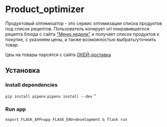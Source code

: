 # Product_optimizer
Продуктовый оптимизатор - это сервис оптимизации списка продуктов под список рецептов.
Пользователь копирует url понравившегося рецепта блюда с сайта ["Меню недели"](https://menunedeli.ru/) и получает список продуктов к покупке, с указнием цены, а также возможностью выбрать/уточнить товар.

Цеы на товары парсятся с сайта [ОКЕЙ-доставка](https://www.okeydostavka.ru/s)


## Установка

### Install dependencies
`pip install pipenv`
`pipenv install --dev`
''

### Run app
`export FLASK_APP=app FLASK_ENV=development & flask run`
